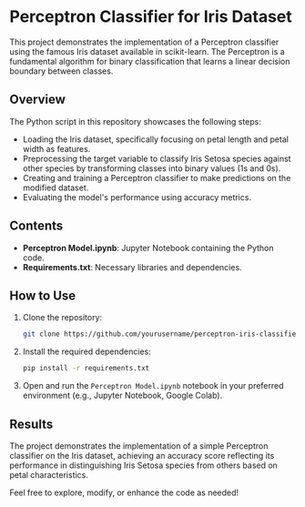 # Perceptron Classifier for Iris Dataset

This project demonstrates the implementation of a Perceptron classifier using the famous Iris dataset available in scikit-learn. The Perceptron is a fundamental algorithm for binary classification that learns a linear decision boundary between classes.

## Overview

The Python script in this repository showcases the following steps:

- Loading the Iris dataset, specifically focusing on petal length and petal width as features.
- Preprocessing the target variable to classify Iris Setosa species against other species by transforming classes into binary values (1s and 0s).
- Creating and training a Perceptron classifier to make predictions on the modified dataset.
- Evaluating the model's performance using accuracy metrics.

## Contents

- **Perceptron Model.ipynb**: Jupyter Notebook containing the Python code.
- **Requirements.txt**: Necessary libraries and dependencies.

## How to Use

1. Clone the repository:

    ```bash
    git clone https://github.com/yourusername/perceptron-iris-classifier.git
    ```

2. Install the required dependencies:

    ```bash
    pip install -r requirements.txt
    ```

3. Open and run the `Perceptron Model.ipynb` notebook in your preferred environment (e.g., Jupyter Notebook, Google Colab).

## Results

The project demonstrates the implementation of a simple Perceptron classifier on the Iris dataset, achieving an accuracy score reflecting its performance in distinguishing Iris Setosa species from others based on petal characteristics.

Feel free to explore, modify, or enhance the code as needed!
